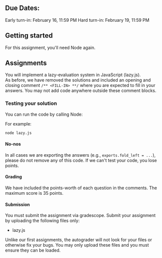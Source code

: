 ## Due Dates:

Early turn-in: February 16, 11:59 PM
Hard turn-in: February 19, 11:59 PM

## Getting started

For this assignment, you'll need Node again.

## Assignments

You will implement a lazy-evaluation system in JavaScript (lazy.js).  
As before, we have removed the solutions and
included an opening and closing comment `/** <FILL-IN> **/` where you are
expected to fill in your answers.  You may not add code anywhere outside these
comment blocks.

### Testing your solution

You can run the code by calling Node:

For example:

```bash
node lazy.js
```

#### No-nos

In all cases we are exporting the answers (e.g., `exports.fold_left = ...`),
please do not remove any of this code. If we can't test your code, you lose
points.

#### Grading

We have included the points-worth of each question in the comments.
The maximum score is 35 points.

#### Submission

You must submit the assignment via gradescope. 
Submit your assignment by uploading the following files only:

- lazy.js

Unlike our first assignments, the autograder will not look for your files or
otherwise fix your bugs. You may only upload these files and you must ensure
they can be loaded.

